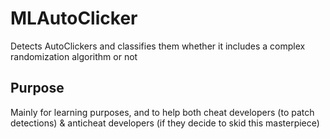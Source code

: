 # MLAutoClicker

Detects AutoClickers and classifies them whether it includes a complex randomization algorithm or not

## Purpose

Mainly for learning purposes, and to help both cheat developers (to patch detections) & anticheat developers
(if they decide to skid this masterpiece)
